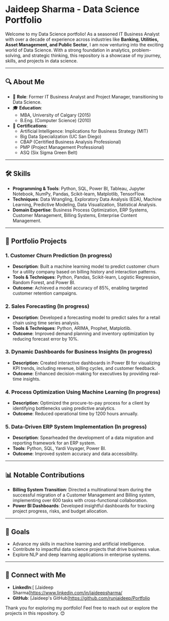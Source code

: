 # Jaideep Sharma - Data Science Portfolio

Welcome to my Data Science portfolio! As a seasoned IT Business Analyst with over a decade of experience across industries like **Banking, Utilities, Asset Management, and Public Sector**, I am now venturing into the exciting world of Data Science. With a strong foundation in analytics, problem-solving, and strategic thinking, this repository is a showcase of my journey, skills, and projects in data science.

---

## 🔍 **About Me**
- 🌟 **Role**: Former IT Business Analyst and Project Manager, transitioning to Data Science.
- 🎓 **Education**:  
  - MBA, University of Calgary (2015)  
  - B.Eng. (Computer Science) (2010)
- 📜 **Certifications**:  
  - Artificial Intelligence: Implications for Business Strategy (MIT)  
  - Big Data Specialization (UC San Diego)  
  - CBAP (Ceritified Business Analysis Professional)
  - PMP (Project Management Professional)
  - ASQ (Six Sigma Green Belt)

---

## 🛠 **Skills**
- **Programming & Tools**: Python, SQL, Power BI, Tableau, Jupyter Notebook, NumPy, Pandas, Scikit-learn, Matplotlib, TensorFlow.
- **Techniques**: Data Wrangling, Exploratory Data Analysis (EDA), Machine Learning, Predictive Modeling, Data Visualization, Statistical Analysis.
- **Domain Expertise**: Business Process Optimization, ERP Systems, Customer Management, Billing Systems, Enterprise Content Management.

---

## 📂 **Portfolio Projects**
### 1. **Customer Churn Prediction** (In progress)
- **Description**: Built a machine learning model to predict customer churn for a utility company based on billing history and interaction patterns.  
- **Tools & Techniques**: Python, Pandas, Scikit-learn, Logistic Regression, Random Forest, and Power BI.  
- **Outcome**: Achieved a model accuracy of 85%, enabling targeted customer retention campaigns.

### 2. **Sales Forecasting** (In progress)
- **Description**: Developed a forecasting model to predict sales for a retail chain using time series analysis.  
- **Tools & Techniques**: Python, ARIMA, Prophet, Matplotlib.  
- **Outcome**: Improved demand planning and inventory optimization by reducing forecast error by 10%.

### 3. **Dynamic Dashboards for Business Insights** (In progress)
- **Description**: Created interactive dashboards in Power BI for visualizing KPI trends, including revenue, billing cycles, and customer feedback.  
- **Outcome**: Enhanced decision-making for executives by providing real-time insights.

### 4. **Process Optimization Using Machine Learning** (In progress)
- **Description**: Optimized the procure-to-pay process for a client by identifying bottlenecks using predictive analytics.  
- **Outcome**: Reduced operational time by 1200 hours annually.

### 5. **Data-Driven ERP System Implementation** (In progress)
- **Description**: Spearheaded the development of a data migration and reporting framework for an ERP system.  
- **Tools**: Python, SQL, Yardi Voyager, Power BI.  
- **Outcome**: Improved system accuracy and data accessibility.

---

## 📊 **Notable Contributions**
- **Billing System Transition**: Directed a multinational team during the successful migration of a Customer Management and Billing system, implementing over 600 tasks with cross-functional collaboration.  
- **Power BI Dashboards**: Developed insightful dashboards for tracking project progress, risks, and budget allocation.

---

## 🚀 **Goals**
- Advance my skills in machine learning and artificial intelligence.
- Contribute to impactful data science projects that drive business value.
- Explore NLP and deep learning applications in enterprise systems.

---

## 🤝 **Connect with Me**
- **LinkedIn**:[ [Jaideep Sharma]https://www.linkedin.com/in/jaideepsharma/
- **GitHub**: [Jaideep's GitHub]https://github.com/runjaideep/Portfolio

Thank you for exploring my portfolio! Feel free to reach out or explore the projects in this repository. 😊
